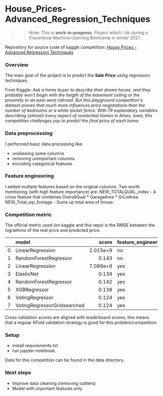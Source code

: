# House_Prices-Advanced_Regression_Techniques
>>Note: This is **work-in-progress**. Project which I do during a Frauenloop Machine Learning Bootcamp in winter 2021.

Repository for source code of kaggle competition: 
[House Prices - Advanced Regression Techniques](https://www.kaggle.com/c/house-prices-advanced-regression-techniques)
### Overview
The main goal of the project is to predict the **Sale Price** using regression techniques. 

From Kaggle:
*Ask a home buyer to describe their dream house, and they probably won't begin with the height of the basement ceiling or the proximity to an east-west railroad. But this playground competition's dataset proves that much more influences price negotiations than the number of bedrooms or a white-picket fence. With 79 explanatory variables describing (almost) every aspect of residential homes in Ames, Iowa, this competition challenges you to predict the final price of each home.*


### Data preprocessing
I performed basic data processing like:
- unskewing some columns
- removing unimportant columns
- encoding categorical features

### Feature engineering
I added multiple features based on the original columns. Two worth mentioning (with high feature importance) are:
NEW_TOTALQUAL_index - A cross feature that combines OverallQual * GarageArea * GrLivArea
NEW_Total_sqr_footage - Sums up total area of house.


### Competition metric
The official metric used (on kaggle and this repo) is the RMSE between the lograithms of the real price and predicted price.


|    | model                       |    score | feature_engineering   | leaderboard_score   |
|---:|:----------------------------|---------:|:----------------------|:--------------------|
|  0 | LinearRegression            | 2.015e+9 | no                    |                  |
|  1 | RandomForestRegressor       | 0.143    | no                    | 0.142                   |
|  2 | LinearRegression            | 7.086e+8 | yes                   |                  |
|  3 | ElasticNet                  | 0.134    | yes                   | 0.126                   |
|  4 | RandomForestRegressor       | 0.142    | yes                   | 0.140                   |
|  5 | XGBRegressor                | 0.138    | yes                   | 0.137                   |
|  6 | VotingRegressor             | 0.124    | yes                   | 0.122                   |
|  7 | VotingRegressorGridsearched | 0.124    | yes                   | 0.122                   |


Cross validation scores are aligned with leaderboard scores, this means that a regular KFold validation strategy is good for this problem/competition.


### Setup
- install requirements.txt
- run jupyter-notebook.

Data for this competition can be found in the data directory.


### Next steps
- Improve data cleaning (removing outliers)
- Model with important features only
